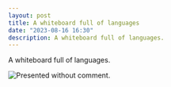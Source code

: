 ```yaml
---
layout: post
title: A whiteboard full of languages
date: "2023-08-16 16:30"
description: A whiteboard full of languages.
---
```


A whiteboard full of languages.

![Presented without comment](/curtishoyt.github.io/assets/whiteboard-languages.jpg).
